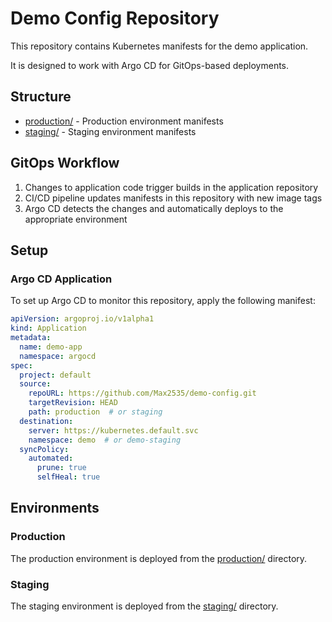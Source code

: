 # Demo Config Repository

This repository contains Kubernetes manifests for the demo application.

It is designed to work with Argo CD for GitOps-based deployments.

## Structure

- [production/](./production/) - Production environment manifests
- [staging/](./staging/) - Staging environment manifests

## GitOps Workflow

1. Changes to application code trigger builds in the application repository
2. CI/CD pipeline updates manifests in this repository with new image tags
3. Argo CD detects the changes and automatically deploys to the appropriate environment

## Setup

### Argo CD Application

To set up Argo CD to monitor this repository, apply the following manifest:

```yaml
apiVersion: argoproj.io/v1alpha1
kind: Application
metadata:
  name: demo-app
  namespace: argocd
spec:
  project: default
  source:
    repoURL: https://github.com/Max2535/demo-config.git
    targetRevision: HEAD
    path: production  # or staging
  destination:
    server: https://kubernetes.default.svc
    namespace: demo  # or demo-staging
  syncPolicy:
    automated:
      prune: true
      selfHeal: true
```

## Environments

### Production

The production environment is deployed from the [production/](./production/) directory.

### Staging

The staging environment is deployed from the [staging/](./staging/) directory.
